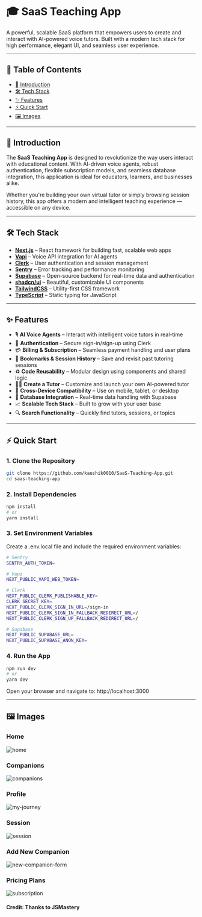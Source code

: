# 🎓 SaaS Teaching App

A powerful, scalable SaaS platform that empowers users to create and interact with AI-powered voice tutors. Built with a modern tech stack for high performance, elegant UI, and seamless user experience.

---

## 📑 Table of Contents

- [🚀 Introduction](#-introduction)  
- [🛠 Tech Stack](#-tech-stack)  
- [✨ Features](#-features)  
- [⚡ Quick Start](#-quick-start)  
- [🖼 Images](#-images)  

---

## 🚀 Introduction

The **SaaS Teaching App** is designed to revolutionize the way users interact with educational content. With AI-driven voice agents, robust authentication, flexible subscription models, and seamless database integration, this application is ideal for educators, learners, and businesses alike.

Whether you're building your own virtual tutor or simply browsing session history, this app offers a modern and intelligent teaching experience — accessible on any device.

---

## 🛠 Tech Stack

- **[Next.js](https://nextjs.org/)** – React framework for building fast, scalable web apps  
- **[Vapi](https://vapi.ai/)** – Voice API integration for AI agents  
- **[Clerk](https://clerk.dev/)** – User authentication and session management  
- **[Sentry](https://sentry.io/)** – Error tracking and performance monitoring  
- **[Supabase](https://supabase.com/)** – Open-source backend for real-time data and authentication  
- **[shadcn/ui](https://ui.shadcn.dev/)** – Beautiful, customizable UI components  
- **[TailwindCSS](https://tailwindcss.com/)** – Utility-first CSS framework  
- **[TypeScript](https://www.typescriptlang.org/)** – Static typing for JavaScript  

---

## ✨ Features

- 🎙 **AI Voice Agents** – Interact with intelligent voice tutors in real-time  
- 🔐 **Authentication** – Secure sign-in/sign-up using Clerk  
- 💳 **Billing & Subscription** – Seamless payment handling and user plans  
- 🔖 **Bookmarks & Session History** – Save and revisit past tutoring sessions  
- ♻️ **Code Reusability** – Modular design using components and shared logic  
- 👨‍🏫 **Create a Tutor** – Customize and launch your own AI-powered tutor  
- 📱 **Cross-Device Compatibility** – Use on mobile, tablet, or desktop  
- 🧠 **Database Integration** – Real-time data handling with Supabase  
- 📈 **Scalable Tech Stack** – Built to grow with your user base  
- 🔍 **Search Functionality** – Quickly find tutors, sessions, or topics  

---

## ⚡ Quick Start

### 1. Clone the Repository

```bash
git clone https://github.com/kaushik0010/SaaS-Teaching-App.git
cd saas-teaching-app
```

### 2. Install Dependencies
```bash
npm install
# or
yarn install
```

### 3. Set Environment Variables
Create a .env.local file and include the required environment variables:
```bash
# Sentry
SENTRY_AUTH_TOKEN=

# Vapi
NEXT_PUBLIC_VAPI_WEB_TOKEN=

# Clerk
NEXT_PUBLIC_CLERK_PUBLISHABLE_KEY=
CLERK_SECRET_KEY=
NEXT_PUBLIC_CLERK_SIGN_IN_URL=/sign-in
NEXT_PUBLIC_CLERK_SIGN_IN_FALLBACK_REDIRECT_URL=/
NEXT_PUBLIC_CLERK_SIGN_UP_FALLBACK_REDIRECT_URL=/

# Supabase
NEXT_PUBLIC_SUPABASE_URL=
NEXT_PUBLIC_SUPABASE_ANON_KEY=
```

### 4. Run the App
```bash
npm run dev
# or
yarn dev
```

Open your browser and navigate to:
http://localhost:3000

---

## 🖼️ Images

### Home
![home](https://github.com/user-attachments/assets/1da3f308-e511-44ee-9357-c87a17404a1b)

### Companions
![companions](https://github.com/user-attachments/assets/d454206f-0699-4e56-b4db-c1fe892d8403)

### Profile
![my-journey](https://github.com/user-attachments/assets/443aabf9-f8fb-41d1-af93-8799c2a8c2d3)

### Session
![session](https://github.com/user-attachments/assets/9c156a87-880e-466f-92db-d81b0608f888)

### Add New Companion
![new-companion-form](https://github.com/user-attachments/assets/8e8f3387-e421-4be1-b0f1-7c2a103be07d)

### Pricing Plans
![subscription](https://github.com/user-attachments/assets/9a2f86ce-20d8-47fb-8dc4-9dc400ed052b)


#### Credit: Thanks to JSMastery
